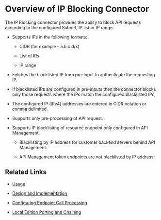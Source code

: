 ﻿---
sidebar_position: 1
---

# Overview of IP Blocking Connector

<head>
  <meta name="guidename" content="API Management"/>
  <meta name="context" content="GUID-9d468c7f-815f-457a-bf81-688fe9d0b8ba"/>
</head>

The IP Blocking connector provides the ability to block API requests according to the configured Subnet, IP list or IP range. 

- Supports IPs in the following formats: 

  - CIDR (for example - a.b.c.d/x) 

  - List of IPs 

  - IP range 

- Fetches the blacklisted IP from pre-input to authenticate the requesting IP. 

- If blacklisted IPs are configured in pre-inputs then the connector blocks only those requests where the IPs match the configured blacklisted IPs. 

- The configured IP (IPv4) addresses are entered in CIDR notation or comma delimited.

- Supports only pre-processing of API request. 

- Supports IP blacklisting of resource endpoint only configured in API Management. 

  - Blacklisting by IP address for customer backend servers behind API Management. 

  - API Management token endpoints are not blacklisted by IP address. 

## Related Links

- [Usage](Usage_13.md)

- [Design and Implementation](Design_and_implementation_16.md)

- [Configuring Endpoint Call Processing](Configuring_endpoint_call_processing_7.md)

- [Local Edition Porting and Chaining](../OIDCTokenAuthenticatorConnector/Porting_and_chaining.md)

